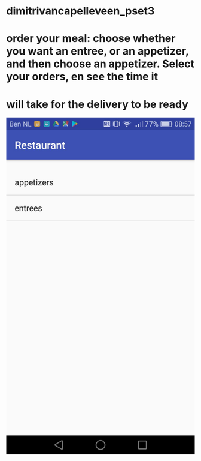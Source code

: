 # dimitrivancapelleveen_pset3

# order your meal: choose whether you want an entree, or an appetizer, and then choose  an appetizer. Select your orders, en see the time it
# will take for the delivery to be ready

![alt text](https://github.com/DimitrivC/dimitrivancapelleveen_pset3/blob/master/Restaurant_screenshot.jpg "Restaurant picture")
